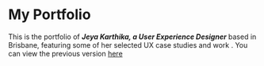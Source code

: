 # My Portfolio


This is the portfolio of ***Jeya Karthika, a User Experience Designer*** based in Brisbane, featuring some of her selected UX case studies and work
.
You can view the previous version [here](http://jeya.io/version/1)
